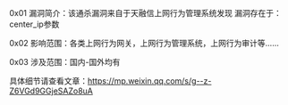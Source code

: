 
0x01
漏洞简介：该通杀漏洞来自于天融信上网行为管理系统发现
漏洞存在于：center_ip参数



0x02
影响范围：各类上网行为网关，上网行为管理系统，上网行为审计等......

0x03
涉及范围：国内-国外均有


具体细节请查看文章：https://mp.weixin.qq.com/s/g--z-Z6VGd9GGjeSAZo8uA

